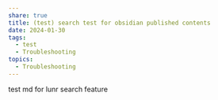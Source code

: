 ```yaml
---
share: true
title: (test) search test for obsidian published contents
date: 2024-01-30
tags:
  - test
  - Troubleshooting
topics:
  - Troubleshooting
---
```



test md for lunr search feature
